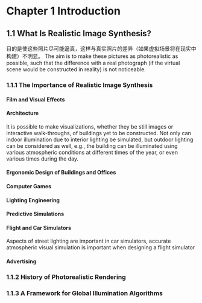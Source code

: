 # Chapter 1 Introduction

## 1.1 What Is Realistic Image Synthesis?

目的是使这些照片尽可能逼真，这样与真实照片的差异（如果虚拟场景将在现实中构建）不明显。
The aim is to make these pictures as photorealistic as possible, such that the difference with a real photograph (if the virtual scene would be constructed in reality) is not noticeable.

### 1.1.1 The Importance of Realistic Image Synthesis

#### Film and Visual Effects

#### Architecture

It is possible to make visualizations, whether they be still images or interactive walk-throughs, of buildings yet to be constructed. Not only can indoor illumination due to interior lighting be simulated, but outdoor lighting can be considered as well, e.g., the building can be illuminated using various atmospheric conditions at different times of the year, or even various times during the day.

#### Ergonomic Design of Buildings and Offices

#### Computer Games

#### Lighting Engineering

#### Predictive Simulations

#### Flight and Car Simulators

Aspects of street lighting are important in car simulators, accurate atmospheric visual simulation is important when designing a flight simulator

#### Advertising

### 1.1.2 History of Photorealistic Rendering

### 1.1.3 A Framework for Global Illumination Algorithms









